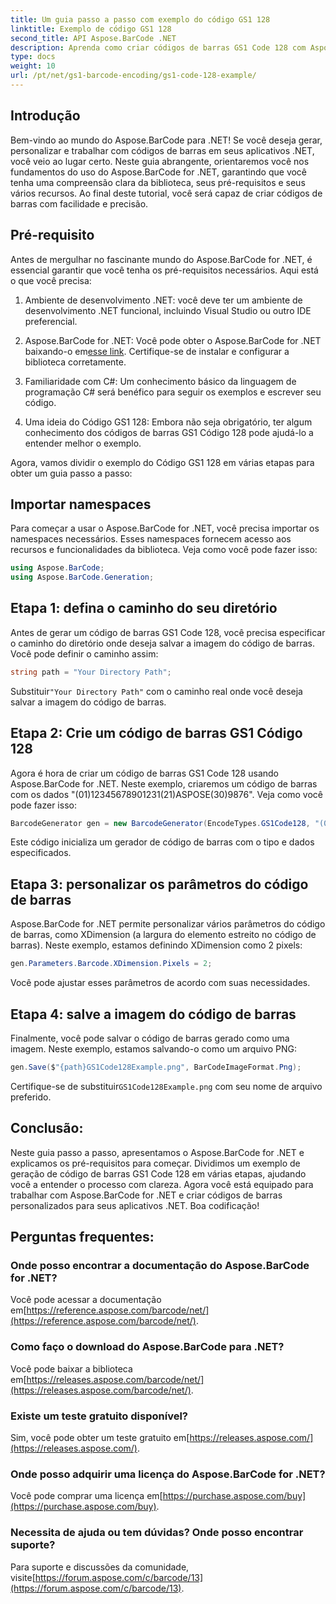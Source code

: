 ```yaml
---
title: Um guia passo a passo com exemplo do código GS1 128
linktitle: Exemplo de código GS1 128
second_title: API Aspose.BarCode .NET
description: Aprenda como criar códigos de barras GS1 Code 128 com Aspose.BarCode for .NET. Guia passo a passo para geração de código de barras em C#. Comece agora!
type: docs
weight: 10
url: /pt/net/gs1-barcode-encoding/gs1-code-128-example/
---
```


## Introdução

Bem-vindo ao mundo do Aspose.BarCode para .NET! Se você deseja gerar, personalizar e trabalhar com códigos de barras em seus aplicativos .NET, você veio ao lugar certo. Neste guia abrangente, orientaremos você nos fundamentos do uso do Aspose.BarCode for .NET, garantindo que você tenha uma compreensão clara da biblioteca, seus pré-requisitos e seus vários recursos. Ao final deste tutorial, você será capaz de criar códigos de barras com facilidade e precisão.

## Pré-requisito
Antes de mergulhar no fascinante mundo do Aspose.BarCode for .NET, é essencial garantir que você tenha os pré-requisitos necessários. Aqui está o que você precisa:

1. Ambiente de desenvolvimento .NET: você deve ter um ambiente de desenvolvimento .NET funcional, incluindo Visual Studio ou outro IDE preferencial.

2.  Aspose.BarCode for .NET: Você pode obter o Aspose.BarCode for .NET baixando-o em[esse link](https://releases.aspose.com/barcode/net/). Certifique-se de instalar e configurar a biblioteca corretamente.

3. Familiaridade com C#: Um conhecimento básico da linguagem de programação C# será benéfico para seguir os exemplos e escrever seu código.

4. Uma ideia do Código GS1 128: Embora não seja obrigatório, ter algum conhecimento dos códigos de barras GS1 Código 128 pode ajudá-lo a entender melhor o exemplo.

Agora, vamos dividir o exemplo do Código GS1 128 em várias etapas para obter um guia passo a passo:

## Importar namespaces
Para começar a usar o Aspose.BarCode for .NET, você precisa importar os namespaces necessários. Esses namespaces fornecem acesso aos recursos e funcionalidades da biblioteca. Veja como você pode fazer isso:

```csharp
using Aspose.BarCode;
using Aspose.BarCode.Generation;
```

## Etapa 1: defina o caminho do seu diretório
Antes de gerar um código de barras GS1 Code 128, você precisa especificar o caminho do diretório onde deseja salvar a imagem do código de barras. Você pode definir o caminho assim:

```csharp
string path = "Your Directory Path";
```

 Substituir`"Your Directory Path"` com o caminho real onde você deseja salvar a imagem do código de barras.

## Etapa 2: Crie um código de barras GS1 Código 128
Agora é hora de criar um código de barras GS1 Code 128 usando Aspose.BarCode for .NET. Neste exemplo, criaremos um código de barras com os dados "(01)12345678901231(21)ASPOSE(30)9876". Veja como você pode fazer isso:

```csharp
BarcodeGenerator gen = new BarcodeGenerator(EncodeTypes.GS1Code128, "(01)12345678901231(21)ASPOSE(30)9876");
```

Este código inicializa um gerador de código de barras com o tipo e dados especificados.

## Etapa 3: personalizar os parâmetros do código de barras
Aspose.BarCode for .NET permite personalizar vários parâmetros do código de barras, como XDimension (a largura do elemento estreito no código de barras). Neste exemplo, estamos definindo XDimension como 2 pixels:

```csharp
gen.Parameters.Barcode.XDimension.Pixels = 2;
```

Você pode ajustar esses parâmetros de acordo com suas necessidades.

## Etapa 4: salve a imagem do código de barras
Finalmente, você pode salvar o código de barras gerado como uma imagem. Neste exemplo, estamos salvando-o como um arquivo PNG:

```csharp
gen.Save($"{path}GS1Code128Example.png", BarCodeImageFormat.Png);
```

 Certifique-se de substituir`GS1Code128Example.png` com seu nome de arquivo preferido.

## Conclusão:
Neste guia passo a passo, apresentamos o Aspose.BarCode for .NET e explicamos os pré-requisitos para começar. Dividimos um exemplo de geração de código de barras GS1 Code 128 em várias etapas, ajudando você a entender o processo com clareza. Agora você está equipado para trabalhar com Aspose.BarCode for .NET e criar códigos de barras personalizados para seus aplicativos .NET. Boa codificação!


## Perguntas frequentes:

### Onde posso encontrar a documentação do Aspose.BarCode for .NET?
 Você pode acessar a documentação em[https://reference.aspose.com/barcode/net/](https://reference.aspose.com/barcode/net/).

### Como faço o download do Aspose.BarCode para .NET?
 Você pode baixar a biblioteca em[https://releases.aspose.com/barcode/net/](https://releases.aspose.com/barcode/net/).

### Existe um teste gratuito disponível?
 Sim, você pode obter um teste gratuito em[https://releases.aspose.com/](https://releases.aspose.com/).

### Onde posso adquirir uma licença do Aspose.BarCode for .NET?
 Você pode comprar uma licença em[https://purchase.aspose.com/buy](https://purchase.aspose.com/buy).

### Necessita de ajuda ou tem dúvidas? Onde posso encontrar suporte?
Para suporte e discussões da comunidade, visite[https://forum.aspose.com/c/barcode/13](https://forum.aspose.com/c/barcode/13).